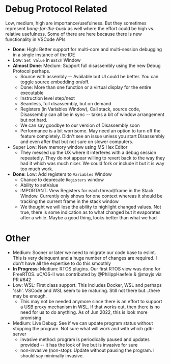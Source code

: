 # Debug Protocol Related

Low, medium, high are importance/usefulness. But they sometimes represent *bang-for-the-buck* as well where the effort could be high vs. relative usefulness. Some of there are here because there is new functionality in VSCode APIs

* **Done**: High: Better support for multi-core and multi-session debugging in a single instance of the IDE
* Low: `Set Value` in `Watch` Window
* **Almost Done**: Medium: Support full disassembly using the new Debug Protocol perhaps.
  * Source with assembly -- Available but UI could be better. You can toggle source embedding on/off.
  * Done: More than one function or a virtual display for the entire executable
  * Instruction level step/next
  * Seamless, full disassembly, but on demand
  * Registers (in Variables Window), Call stack, source code, Disassembly can all be in sync -- takes a bit of window arrangement but not hard.
  * We can say goodbye to our version of Disassembly soon
  * Performance is a bit worrisome. May need an option to turn off the feature completely. Didn't see an issue unless you start Disassembly and even after that but not sure on slower computers.
* Super Low: New memory window using MS Hex Editor
  * They messed up the UX where it interferes with a debug session repeatedly. They do not appear willing to revert back to the way they had it which was much nicer. We could fork or include it but it is way too much work.
* **Done**: Low: Add registers to `Variables` Window
  * Chance to deprecate `Registers` window
  * Ability to setValue
  * IMPORTANT: View Registers for each thread/frame in the Stack Window. Currently only shows for one context whereas it should be tracking the current frame in the stack window
  * We thought we will lose the ability to highlight changed values. Not true, there is some indication as to what changed but it evaporates after a while. Maybe a good thing, looks better than what we had

# Other

* Medium: Sooner or later we need to migrate our code base to eslint. This is very deinquent and a huge number of changes are required. I don't have all the expertise to do this smoothly
* **In Progress**: Medium: RTOS plugins. Our first RTOS view was done for FreeRTOS. uC/OS-II was contributed by @PhilippHaefele & @mayjs via PR #642
* Low: WSL: First class support. This includes Docker, WSL and perhaps 'ssh'. VSCode and WSL seem to be maturing. Still not there but...there may be enough.
  * This may not be needed anymore since there is an effort to support a USB proxy mechanism in WSL. If that works out, then there is no need for us to do anything. As of Jun 2022, this is look more promising
* Medium: Live Debug: See if we can update program status without stopping the program. Not sure what will work and with which gdb-server
  * invasive method: program is periodically paused and updates provided -- it has the look of live but is invasive for sure
  * non-invasive (non-stop): Update without pausing the program. I should say minimally invasive.
